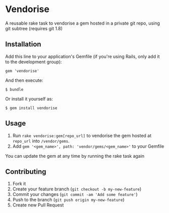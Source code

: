 # Vendorise

A reusable rake task to vendorise a gem hosted in a private git repo, using git subtree (requires git 1.8)

## Installation

Add this line to your application's Gemfile (if you're using Rails, only add it to the development group):

    gem 'vendorise'

And then execute:

    $ bundle

Or install it yourself as:

    $ gem install vendorise

## Usage

1. Run `rake vendorise:gem[repo_url]` to vendorise the gem hosted at `repo_url` into `/vendor/gems`.
2. Add `gem '<gem_name>', path: 'vendor/gems/<gem_name>'` to your Gemfile

You can update the gem at any time by running the rake task again

## Contributing

1. Fork it
2. Create your feature branch (`git checkout -b my-new-feature`)
3. Commit your changes (`git commit -am 'Add some feature'`)
4. Push to the branch (`git push origin my-new-feature`)
5. Create new Pull Request
